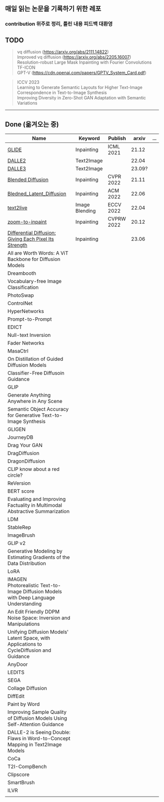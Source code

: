 ## 매일 읽는 논문을 기록하기 위한 레포
### contribution 위주로 정리, 틀린 내용 피드백 대환영

## TODO
> vq diffusion (https://arxiv.org/abs/2111.14822) </br>
> Improved vq diffusion (https://arxiv.org/abs/2205.16007) </br>
> Resolution-robust Large Mask Inpainting with Fourier Convolutions </br>
> TF-ICON </br>
> GPT-V (https://cdn.openai.com/papers/GPTV_System_Card.pdf)  </br>

> ICCV 2023 </br>
> Learning to Generate Semantic Layouts
for Higher Text-Image Correspondence in Text-to-Image Synthesis </br>
> Improving Diversity in Zero-Shot GAN Adaptation with Semantic Variations </br>
> 

------
## Done (옮겨오는 중)
| Name                                                                                                                   | Keyword        | Publish    | arxiv  | ... |
|------------------------------------------------------------------------------------------------------------------------|----------------|------------|--------|----|
| [GLIDE](./Generative/GLIDE/GLIED.md)                                                                                   | Inpainting     | ICML 2021  | 21.12  |    |
| [DALLE2](./Generative/DALLE2/DALLE2.md)                                                                                | Text2Image     |            | 22.04  |    |
| [DALLE3](./Generative/DALLE3/DALLE3.md)                                                                                | Text2Image     |            | 23.09? |    |
| [Blended Diffusion](./Generative/Blended_Diffusion/Blended_Diffusion.md)                                               | Inpainting     | CVPR 2022  | 21.11  |    |
| [Bledned_Latent_Diffusion](./Generative/Bledned_Latent_Diffusion/Bledned_Latent_Diffusion.md)                          | Inpainting     | ACM 2022   | 22.06  |    |
| [text2live](./Generative/text2live/text2live.md)                                                                       | Image Blending | ECCV 2022  | 22.04  |    |
| [zoom-to-inpaint](./Generative/zoom-to-inpaint/zoom-to-inpatint.md)                                                    | Inpainting     | CVPRW 2022 | 20.12  |    |
| [Differential Diffusion: Giving Each Pixel Its Strength](./Generative/Differential_Diffusion/Differential_ddifusion.md) | Inpainting     |            | 23.06  |    |
| All are Worth Words: A ViT Backbone for Diffusion Models                                                               |                |            |        |    |
| Dreambooth                                                                                                             |                |            |        |    |
| Vocabulary-free Image Classification                                                                                   |                |            |        |    |   
| PhotoSwap                                                                                                              |                |            |        |    |
| ControlNet                                                                                                             |                |            |        |    |
| HyperNetworks                                                                                                          |                |            |        |    |
| Prompt-to-Prompt                                                                                                       |                |            |        |    |
| EDICT                                                                                                                  |                |            |        |    |
| Null-text Inversion                                                                                                    |                |            |        |    |
| Fader Networks                                                                                                         |                |            |        |    |
| MasaCtrl                                                                                                               |                |            |        |    |
| On Distillation of Guided Diffusion Models                                                                             |                |            |        |    |
| Classifier-Free Diffusoin Guidance                                                                                     |                |            |        |    |
| GLIP                                                                                                                   |                |            |        |    |
| Generate Anything Anywhere in Any Scene                                                                                |                |            |        |    |
| Semantic Object Accuracy for Generative Text-to-Image Synthesis                                                        |                |            |        |    |
| GLIGEN                                                                                                                 |                |            |        |    |
| JourneyDB                                                                                                              |                |            |        |    |
| Drag Your GAN                                                                                                          |                |            |        |    |
| DragDiffusion                                                                                                          |                |            |        |    |
| DragonDiffusion                                                                                                        |                |            |        |    |
| CLIP know about a red circle?                                                                                          |                |            |        |    |
| ReVersion                                                                                                              |                |            |        |    |
| BERT score                                                                                                             |                |            |        |    |
| Evaluating and Improving Factuality in Multimodal Abstractive Summarization                                            |                |            |        |    |
| LDM                                                                                                                    |                |            |        |    |
| StableRep                                                                                                              |                |            |        |    |
| ImageBrush                                                                                                             |                |            |        |    |
| GLIP v2                                                                                                                |                |            |        |    |
| Generative Modeling by Estimating Gradients of the Data Distribution                                                   |                |            |        |    |
| LoRA                                                                                                                   |                |            |        |    |
| IMAGEN</br>Photorealistic Text-to-Image Diffusion Models with Deep Language Understanding                              |                |            |        |    |
| An Edit Friendly DDPM Noise Space: Inversion and Manipulations                                                         |                |            |        |    |
| Unifying Diffusion Models' Latent Space, with Applications to CycleDiffusion and Guidance                              |                |            |        |    |
| AnyDoor                                                                                                                |                |            |        |    |
| LEDITS                                                                                                                 |                |            |        |    |
| SEGA                                                                                                                   |                |            |        |    |
| Collage Diffusion                                                                                                      |                |            |        |    |
| DiffEdit                                                                                                               |                |            |        |    |
| Paint by Word                                                                                                          |                |            |        |    |
| Improving Sample Quality of Diffusion Models Using Self-Attention Guidance                                             |                |            |        |    |
| DALLE-2 is Seeing Double: Flaws in Word-to-Concept Mapping in Text2Image Models                                        |                |            |        |    |
| CoCa                                                                                                                   |                |            |        |    |
| T2I-CompBench                                                                                                          |                |            |        |    |
| Clipscore                                                                                                              |                |            |        |    |
| SmartBrush                                                                                                             |                |            |        |    |
| ILVR                                                                                                                   |                |            |        |    |
|                                                                                                                        |                |            |        |    |
